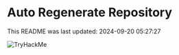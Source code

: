 # Auto Regenerate Repository

This README was last updated: 2024-09-20 05:27:27

 ![TryHackMe](https://tryhackme.com/badge/533634)